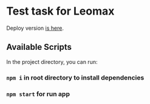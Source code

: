 # Test task for Leomax

Deploy version [is here](https://tikhonmoskvin039.github.io/lm-test).

## Available Scripts

In the project directory, you can run:

### `npm i` in root directory to install dependencies
### `npm start` for run app
